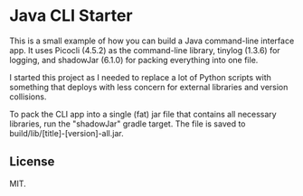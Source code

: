 # Java CLI Starter

This is a small example of how you can build a Java command-line interface app. It uses Picocli (4.5.2) as the command-line 
library, tinylog (1.3.6) for logging, and shadowJar (6.1.0) for packing everything into one file.

I started this project as I needed to replace a lot of Python scripts with something that deploys with less concern 
for external libraries and version collisions.

To pack the CLI app into a single (fat) jar file that contains all necessary libraries, run the "shadowJar" gradle target. The file is saved to build/lib/\[title\]-\[version\]-all.jar.

## License

MIT.
